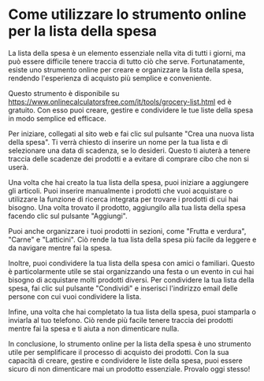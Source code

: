 Come utilizzare lo strumento online per la lista della spesa
============================================================

La lista della spesa è un elemento essenziale nella vita di tutti i giorni, ma può essere difficile tenere traccia di tutto ciò che serve. Fortunatamente, esiste uno strumento online per creare e organizzare la lista della spesa, rendendo l'esperienza di acquisto più semplice e conveniente.

Questo strumento è disponibile su <https://www.onlinecalculatorsfree.com/it/tools/grocery-list.html> ed è gratuito. Con esso puoi creare, gestire e condividere le tue liste della spesa in modo semplice ed efficace.

Per iniziare, collegati al sito web e fai clic sul pulsante "Crea una nuova lista della spesa". Ti verrà chiesto di inserire un nome per la tua lista e di selezionare una data di scadenza, se lo desideri. Questo ti aiuterà a tenere traccia delle scadenze dei prodotti e a evitare di comprare cibo che non si userà.

Una volta che hai creato la tua lista della spesa, puoi iniziare a aggiungere gli articoli. Puoi inserire manualmente i prodotti che vuoi acquistare o utilizzare la funzione di ricerca integrata per trovare i prodotti di cui hai bisogno. Una volta trovato il prodotto, aggiungilo alla tua lista della spesa facendo clic sul pulsante "Aggiungi".

Puoi anche organizzare i tuoi prodotti in sezioni, come "Frutta e verdura", "Carne" e "Latticini". Ciò rende la tua lista della spesa più facile da leggere e da navigare mentre fai la spesa.

Inoltre, puoi condividere la tua lista della spesa con amici o familiari. Questo è particolarmente utile se stai organizzando una festa o un evento in cui hai bisogno di acquistare molti prodotti diversi. Per condividere la tua lista della spesa, fai clic sul pulsante "Condividi" e inserisci l'indirizzo email delle persone con cui vuoi condividere la lista.

Infine, una volta che hai completato la tua lista della spesa, puoi stamparla o inviarla al tuo telefono. Ciò rende più facile tenere traccia dei prodotti mentre fai la spesa e ti aiuta a non dimenticare nulla.

In conclusione, lo strumento online per la lista della spesa è uno strumento utile per semplificare il processo di acquisto dei prodotti. Con la sua capacità di creare, gestire e condividere le liste della spesa, puoi essere sicuro di non dimenticare mai un prodotto essenziale. Provalo oggi stesso!